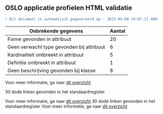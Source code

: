 ## OSLO applicatie profielen HTML validatie
```diff
! Dit document is automatisch gegenereerd op : 2023-05-08 14:07:17.400360
```

| Onbrekende gegevens               | Aantal  |
| ----------------------------              | --------------------------  |
| Fixme gevonden in attribuut               | 20  | 
| Geen verwacht type gevonden bij attribuut | 6  | 
| Kardinaliteit ontbreekt in attribuut      | 5  | 
| Definitie ontbreekt in attribuut          | 1  | 
| Geen beschrijving gevonden bij klasse     | 8  | 


Voor meer informatie, ga naar [dit overzicht](output/controle_applicatieprofiel.md)


30 dode linken gevonden in het standaardregister 

Voor meer informatie, ga naar [dit overzicht](output/dead_links.md)
30 dode linken gevonden in het standaardregister
Voor meer informatie, ga naar [dit overzicht](output/dead_links.md)